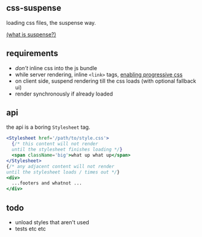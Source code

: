 css-suspense
---

loading css files, the suspense way. 

[(what is suspense?)](https://youtu.be/nLF0n9SACd4)

requirements
---

- *don't* inline css into the js bundle 
- while server rendering, inline `<link>` tags, [enabling progressive css](https://jakearchibald.com/2016/link-in-body/)
- on client side, suspend rendering till the css loads (with optional fallback ui)
- render synchronously if already loaded 

api
--- 

the api is a boring `Stylesheet` tag.

```jsx
<Stylesheet href='/path/to/style.css'>
  {/* this content will not render
  until the stylesheet finishes loading */}
  <span className='big'>what up what up</span>
</Stylesheet>  
{/* any adjacent content will not render 
until the stylesheet loads / times out */}
<div>
  ...footers and whatnot ...  
</div>

```


todo 
--- 

- unload styles that aren't used 
- tests etc etc 
